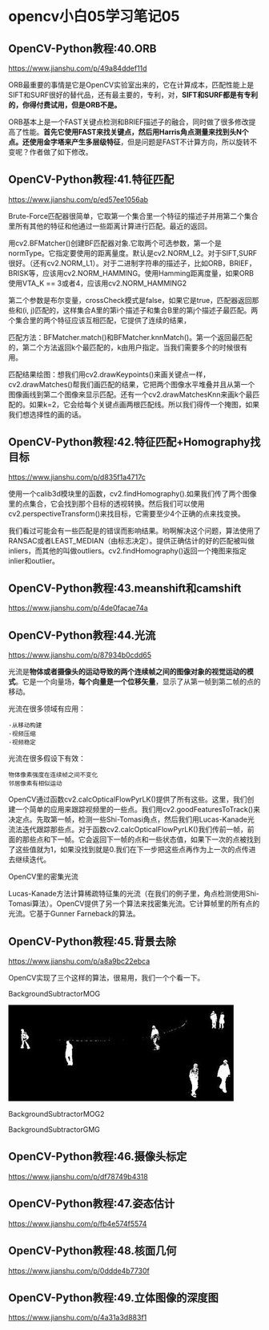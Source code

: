 # opencv小白05学习笔记05
## OpenCV-Python教程:40.ORB
https://www.jianshu.com/p/49a84ddef11d

ORB最重要的事情是它是OpenCV实验室出来的，它在计算成本，匹配性能上是SIFT和SURF很好的替代品，还有最主要的，专利，对，**SIFT和SURF都是有专利的，你得付费试用，但是ORB不是。**

ORB基本上是一个FAST关键点检测和BRIEF描述子的融合，同时做了很多修改提高了性能。**首先它使用FAST来找关键点，然后用Harris角点测量来找到头N个点。还使用金字塔来产生多层级特征**，但是问题是FAST不计算方向，所以旋转不变呢？作者做了如下修改。

## OpenCV-Python教程:41.特征匹配
https://www.jianshu.com/p/ed57ee1056ab

Brute-Force匹配器很简单，它取第一个集合里一个特征的描述子并用第二个集合里所有其他的特征和他通过一些距离计算进行匹配。最近的返回。

用cv2.BFMatcher()创建BF匹配器对象.它取两个可选参数，第一个是normType。它指定要使用的距离量度。默认是cv2.NORM_L2。对于SIFT,SURF很好。（还有cv2.NORM_L1）。对于二进制字符串的描述子，比如ORB，BRIEF，BRISK等，应该用cv2.NORM_HAMMING。使用Hamming距离度量，如果ORB使用VTA_K == 3或者4，应该用cv2.NORM_HAMMING2

第二个参数是布尔变量，crossCheck模式是false，如果它是true，匹配器返回那些和(i, j)匹配的，这样集合A里的第i个描述子和集合B里的第j个描述子最匹配。两个集合里的两个特征应该互相匹配，它提供了连续的结果，

匹配方法：BFMatcher.match()和BFMatcher.knnMatch()。第一个返回最匹配的，第二个方法返回k个最匹配的，k由用户指定。当我们需要多个的时候很有用。

匹配结果绘图：想我们用cv2.drawKeypoints()来画关键点一样，cv2.drawMatches()帮我们画匹配的结果，它把两个图像水平堆叠并且从第一个图像画线到第二个图像来显示匹配。还有一个cv2.drawMatchesKnn来画k个最匹配的。如果k=2，它会给每个关键点画两根匹配线。所以我们得传一个掩图，如果我们想选择性的画的话。


## OpenCV-Python教程:42.特征匹配+Homography找目标
https://www.jianshu.com/p/d835f1a4717c

使用一个calib3d模块里的函数，cv2.findHomography().如果我们传了两个图像里的点集合，它会找到那个目标的透视转换。然后我们可以使用cv2.perspectiveTransform()来找目标，它需要至少4个正确的点来找变换。

我们看过可能会有一些匹配是的错误而影响结果。哟啊解决这个问题，算法使用了RANSAC或者LEAST_MEDIAN（由标志决定）。提供正确估计的好的匹配被叫做inliers，而其他的叫做outliers。cv2.findHomography()返回一个掩图来指定inlier和outlier。

## OpenCV-Python教程:43.meanshift和camshift
https://www.jianshu.com/p/4de0facae74a


## OpenCV-Python教程:44.光流
https://www.jianshu.com/p/87934b0cdd65

光流是**物体或者摄像头的运动导致的两个连续帧之间的图像对象的视觉运动的模式**。它是一个向量场，**每个向量是一个位移矢量**，显示了从第一帧到第二帧的点的移动。

光流在很多领域有应用：

```
·从移动构建  
·视频压缩  
·视频稳定  
```
光流在很多假设下有效：

```
物体像素强度在连续帧之间不变化  
邻居像素有相似运动  
```
OpenCV通过函数cv2.calcOpticalFlowPyrLK()提供了所有这些。这里，我们创建一个简单的应用来跟踪视频里的一些点。我们用cv2.goodFeaturesToTrack()来决定点。先取第一帧，检测一些Shi-Tomasi角点，然后我们用Lucas-Kanade光流法迭代跟踪那些点。对于函数cv2.calcOpticalFlowPyrLK()我们传前一帧，前面的那些点和下一帧。它会返回下一帧的点和一些状态值，如果下一次的点被找到了这些值就为1，如果没找到就是0.我们在下一步把这些点再作为上一次的点传进去继续迭代。

OpenCV里的密集光流

Lucas-Kanade方法计算稀疏特征集的光流（在我们的例子里，角点检测使用Shi-Tomasi算法）。OpenCV提供了另一个算法来找密集光流。它计算帧里的所有点的光流。它基于Gunner Farneback的算法。


## OpenCV-Python教程:45.背景去除
https://www.jianshu.com/p/a8a9bc22ebca

OpenCV实现了三个这样的算法，很易用，我们一个个看一下。

BackgroundSubtractorMOG

![](_v_images/20200711200301573_1051182129.png)

BackgroundSubtractorMOG2

BackgroundSubtractorGMG


## OpenCV-Python教程:46.摄像头标定
https://www.jianshu.com/p/df78749b4318


## OpenCV-Python教程:47.姿态估计
https://www.jianshu.com/p/fb4e574f5574


## OpenCV-Python教程:48.核面几何
https://www.jianshu.com/p/0ddde4b7730f


## OpenCV-Python教程:49.立体图像的深度图
https://www.jianshu.com/p/4a31a3d883f1

